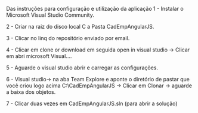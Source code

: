 Das instruções para configuração e utilização da aplicação
1 - Instalar o Microsoft Visual Studio Community.

2 - Criar na raiz do disco local C a Pasta CadEmpAngularJS.

3 - Clicar no linq do repositório enviado por email.

4 - Clicar em clone or download em seguida open in visual studio -> Clicar em abri microsoft Visual....

5 - Aguarde o visual studio abrir e carregar as configurações.

6 - Visual studio-> na aba Team Explore e aponte o diretório de pastar que você criou logo acima C:\CadEmpAngularJS -> Clicar em Clonar -> aguarde a baixa dos objetos.

7 - Clicar duas vezes em CadEmpAngularJS.sln (para abrir a solução)

